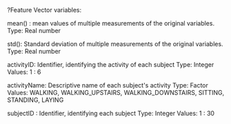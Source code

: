 
?Feature Vector variables:

mean() : mean values of multiple measurements of the original variables. Type: Real number

std(): Standard deviation of multiple measurements of the original variables. Type: Real number

activityID: Identifier, identifying the activity of each subject Type: Integer Values: 1 : 6

activityName: Descriptive name of each subject's activity Type: Factor Values: WALKING, WALKING_UPSTAIRS, WALKING_DOWNSTAIRS, SITTING, STANDING, LAYING

subjectID : Identifier, identifying each subject Type: Integer Values: 1 : 30

